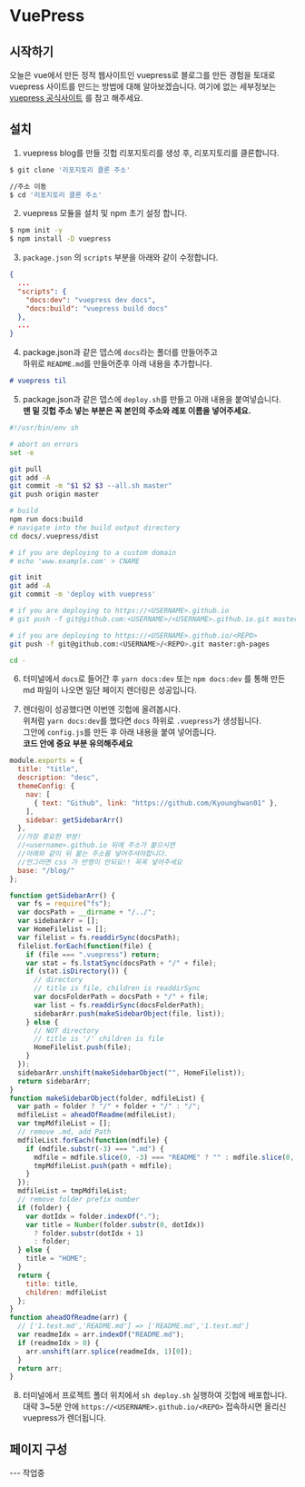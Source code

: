 # VuePress

## 시작하기
오늘은 vue에서 만든 정적 웹사이트인 vuepress로 블로그를 만든 경험을 토대로 vuepress 사이트를 만드는 방법에 대해 알아보겠습니다.
여기에 없는 세부정보는 [vuepress 공식사이트](https://vuepress.vuejs.org/guide/) 를 참고 해주세요.


## 설치
1. vuepress blog를 만들 깃헙 리포지토리를 생성 후, 리포지토리를 클론합니다.
```sh
$ git clone '리포지토리 클론 주소'

//주소 이동
$ cd '리포지토리 클론 주소'
```

2. vuepress 모듈을 설치 및 npm 초기 설정 합니다.
```sh
$ npm init -y
$ npm install -D vuepress
```
3. `package.json` 의 `scripts` 부분을 아래와 같이 수정합니다.
```json
{
  ...
  "scripts": {
    "docs:dev": "vuepress dev docs",
    "docs:build": "vuepress build docs"
  },
  ...
}
```
4. package.json과 같은 뎁스에 `docs`라는 폴더를 만들어주고 <br>하위로 `README.md`를 만들어준후 아래 내용을 추가합니다.
```md
# vuepress til
```
5. package.json과 같은 뎁스에 `deploy.sh`를 만들고 아래 내용을 붙여넣습니다.<br>
**맨 밑 깃헙 주소 넣는 부분은 꼭 본인의 주소와 레포 이름을 넣어주세요.**
```sh
#!/usr/bin/env sh

# abort on errors
set -e

git pull
git add -A
git commit -m "$1 $2 $3 --all.sh master"
git push origin master

# build
npm run docs:build
# navigate into the build output directory
cd docs/.vuepress/dist

# if you are deploying to a custom domain
# echo 'www.example.com' > CNAME

git init
git add -A
git commit -m 'deploy with vuepress'

# if you are deploying to https://<USERNAME>.github.io
# git push -f git@github.com:<USERNAME>/<USERNAME>.github.io.git master

# if you are deploying to https://<USERNAME>.github.io/<REPO>
git push -f git@github.com:<USERNAME>/<REPO>.git master:gh-pages

cd -
```

6. 터미널에서 `docs`로 들어간 후 `yarn docs:dev` 또는 `npm docs:dev` 를 통해 만든 md 파일이 나오면 일단 페이지 렌더링은 성공입니다.

7. 렌더링이 성공했다면 이번엔 깃헙에 올려봅시다.<br>
위처럼 `yarn docs:dev`를 했다면 `docs` 하위로 `.vuepress`가 생성됩니다. <br>그안에 `config.js`를 만든 후 아래 내용을 붙여 넣어줍니다.<br>
**코드 안에 중요 부분 유의해주세요**
```js
module.exports = {
  title: "title",
  description: "desc",
  themeConfig: {
    nav: [
      { text: "Github", link: "https://github.com/Kyounghwan01" },
    ],
    sidebar: getSidebarArr()
  },
  //가장 중요한 부분!
  //<username>.github.io 뒤에 주소가 붙으시면
  //아래와 같이 뒤 붙는 주소를 넣어주셔야합니다.
  //안그러면 css 가 반영이 안되요!! 꼭꼭 넣어주세요
  base: "/blog/"
};

function getSidebarArr() {
  var fs = require("fs");
  var docsPath = __dirname + "/../";
  var sidebarArr = [];
  var HomeFilelist = [];
  var filelist = fs.readdirSync(docsPath);
  filelist.forEach(function(file) {
    if (file === ".vuepress") return;
    var stat = fs.lstatSync(docsPath + "/" + file);
    if (stat.isDirectory()) {
      // directory
      // title is file, children is readdirSync
      var docsFolderPath = docsPath + "/" + file;
      var list = fs.readdirSync(docsFolderPath);
      sidebarArr.push(makeSidebarObject(file, list));
    } else {
      // NOT directory
      // title is '/' children is file
      HomeFilelist.push(file);
    }
  });
  sidebarArr.unshift(makeSidebarObject("", HomeFilelist));
  return sidebarArr;
}
function makeSidebarObject(folder, mdfileList) {
  var path = folder ? "/" + folder + "/" : "/";
  mdfileList = aheadOfReadme(mdfileList);
  var tmpMdfileList = [];
  // remove .md, add Path
  mdfileList.forEach(function(mdfile) {
    if (mdfile.substr(-3) === ".md") {
      mdfile = mdfile.slice(0, -3) === "README" ? "" : mdfile.slice(0, -3);
      tmpMdfileList.push(path + mdfile);
    }
  });
  mdfileList = tmpMdfileList;
  // remove folder prefix number
  if (folder) {
    var dotIdx = folder.indexOf(".");
    var title = Number(folder.substr(0, dotIdx))
      ? folder.substr(dotIdx + 1)
      : folder;
  } else {
    title = "HOME";
  }
  return {
    title: title,
    children: mdfileList
  };
}
function aheadOfReadme(arr) {
  // ['1.test.md','README.md'] => ['README.md','1.test.md']
  var readmeIdx = arr.indexOf("README.md");
  if (readmeIdx > 0) {
    arr.unshift(arr.splice(readmeIdx, 1)[0]);
  }
  return arr;
}

```
8. 터미널에서 프로젝트 폴더 위치에서 `sh deploy.sh` 실행하여 깃헙에 배포합니다.<br> 대략 3~5분 안에 `https://<USERNAME>.github.io/<REPO>` 접속하시면 올리신 vuepress가 렌더됩니다.

## 페이지 구성
--- 작업중